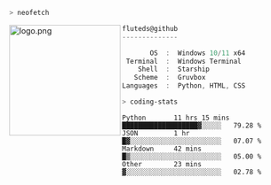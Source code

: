 ```zsh
> neofetch
```

<!--img align="left" src="https://github.com/fluteds.png" alt="logo.png" width="200"/>-->
<img align="left" src="https://external-content.duckduckgo.com/iu/?u=https%3A%2F%2F78.media.tumblr.com%2F975fca5f82161b190efdcaa05ffbd4ec%2Ftumblr_p6q6m9TJF01x3p3jmo1_500.png&f=1&nofb=1" alt="logo.png" width="200"/>

```csharp
fluteds@github
--------------

       OS  :  Windows 10/11 x64
 Terminal  :  Windows Terminal
    Shell  :  Starship
   Scheme  :  Gruvbox
Languages  :  Python, HTML, CSS
```

```zsh
> coding-stats
```

<!--START_SECTION:waka-->

```text
Python       11 hrs 15 mins  ███████████████████▓░░░░░   79.28 %
JSON         1 hr            █▓░░░░░░░░░░░░░░░░░░░░░░░   07.07 %
Markdown     42 mins         █▒░░░░░░░░░░░░░░░░░░░░░░░   05.00 %
Other        23 mins         ▓░░░░░░░░░░░░░░░░░░░░░░░░   02.78 %
```

<!--END_SECTION:waka-->

